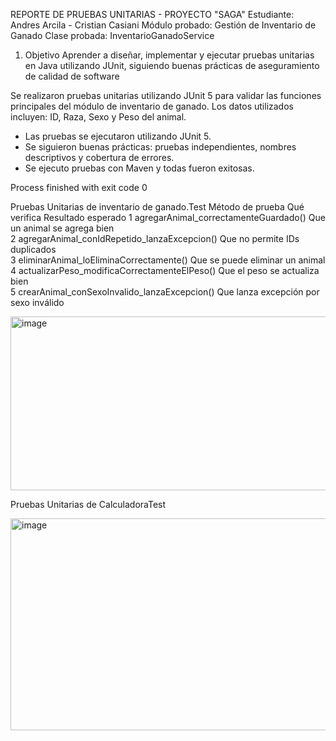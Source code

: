REPORTE DE PRUEBAS UNITARIAS - PROYECTO "SAGA"
Estudiante: Andres Arcila - Cristian Casiani
Módulo probado: Gestión de Inventario de Ganado
Clase probada: InventarioGanadoService

1. Objetivo
Aprender a diseñar, implementar y ejecutar pruebas unitarias en Java utilizando JUnit,
siguiendo buenas prácticas de aseguramiento de calidad de software

Se realizaron pruebas unitarias utilizando JUnit 5 
para validar las funciones principales del módulo de inventario de ganado.
Los datos utilizados incluyen: ID, Raza, Sexo y Peso del animal.

- Las pruebas se ejecutaron utilizando JUnit 5.
- Se siguieron buenas prácticas: pruebas independientes, nombres descriptivos y cobertura de errores.
- Se ejecuto pruebas con Maven y todas fueron exitosas.

Process finished with exit code 0

Pruebas Unitarias de inventario de ganado.Test
Método de prueba	Qué verifica	Resultado esperado
1	agregarAnimal_correctamenteGuardado()	Que un animal se agrega bien	
2	agregarAnimal_conIdRepetido_lanzaExcepcion()	Que no permite IDs duplicados	
3	eliminarAnimal_loEliminaCorrectamente()	Que se puede eliminar un animal	
4	actualizarPeso_modificaCorrectamenteElPeso()	Que el peso se actualiza bien	
5	crearAnimal_conSexoInvalido_lanzaExcepcion()	Que lanza excepción por sexo inválido

<img width="910" height="278" alt="image" src="https://github.com/user-attachments/assets/20df8d69-3ad6-43ed-bb85-9cb88c27735a" />




Pruebas Unitarias de CalculadoraTest   

<img width="945" height="339" alt="image" src="https://github.com/user-attachments/assets/48dbf003-96de-402b-afa3-b33c27a29b26" />






